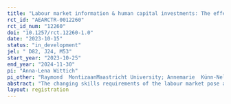 ```yaml
---
title: "Labour market information & human capital investments: The effect of message framing on training behaviour"
rct_id: "AEARCTR-0012260"
rct_id_num: "12260"
doi: "10.1257/rct.12260-1.0"
date: "2023-10-15"
status: "in_development"
jel: " D82, J24, M53"
start_year: "2023-10-25"
end_year: "2024-11-30"
pi: "Anna-Lena Wittich"
pi_other: "Raymond  MontizaanMaastricht University; Annemarie  Künn-NelenMaastricht University"
abstract: "The changing skills requirements of the labour market pose a potential threat to the employability of the workforce. A large body of literature shows that training can reduce the risk of unemployment by improving and updating individuals' skills. This is particularly relevant for low-skilled flexible workers, who are often less motivated to participate in training and face relatively lower job security. While previous research has examined the impact of labour market information interventions on individual behaviour and labour market outcomes, such as job search behaviour, there remains a lack of evidence on the impact of labour market information on training behaviour. To fill this research gap, this study presents a field experiment, designed in collaboration with a prominent Dutch employment agency, to investigate the influence of labour market information and it's framing on the (re)training behaviour of low-skilled flexible workers."
layout: registration
---
```


